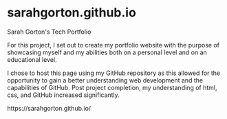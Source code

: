 # sarahgorton.github.io
<p>Sarah Gorton's Tech Portfolio </p>
<p>For this project, I set out to create my portfolio website with the purpose of showcasing 
myself and my abilities both on a personal level and on an educational level. </p>

<p>I chose to host this page using my GitHub repository as this allowed for the opportunity 
to gain a better understanding web development and the capabilities of GitHub. Post project 
completion, my understanding of html, css, and GitHub increased significantly. </p>

<p>https://sarahgorton.github.io/</p>
